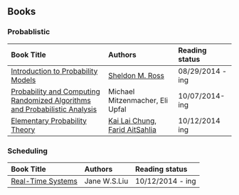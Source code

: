 Books
---

### Probablistic



| Book Title        | Authors           | Reading status  |
|:------------- |:-------------|:-----|
| [Introduction to Probability Models](./Introduction-to-Probability-Models)    | [Sheldon M. Ross](http://www.ieor.berkeley.edu/People/Faculty/ross.htm)|  08/29/2014 - ing |
|[Probability and Computing Randomized Algorithms and Probabilistic Analysis](./Probability-and-Computing)| Michael Mitzenmacher, Eli Upfal| 10/07/2014-ing| 
| [Elementary Probability Theory](./Elementary-Probability-Theory)| [Kai Lai Chung](http://www.math.ucsd.edu/~williams/chung/obit.html), [Farid AitSahlia](http://bear.warrington.ufl.edu/aitsahlia/)| 10/12/2014 ing|



### Scheduling
| Book Title        | Authors           | Reading status  |
|:------------- |:-------------|:-----|
| [Real-Time Systems](./Real-Time-System)    | Jane W.S.Liu|  10/12/2014 - ing |

